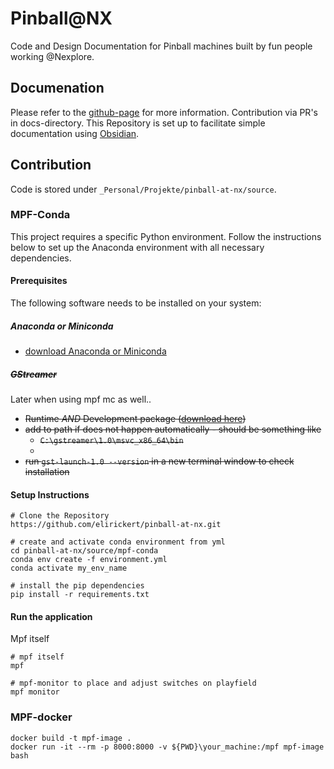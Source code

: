# Pinball@NX
Code and Design Documentation for Pinball machines built by fun people working @Nexplore.

## Documenation
Please refer to the [github-page](https://elirickert.github.io/pinball-at-nx/) for more information. Contribution via PR's in docs-directory. This Repository is set up to facilitate simple documentation using [Obsidian](https://obsidian.md/).

## Contribution
Code is stored under `_Personal/Projekte/pinball-at-nx/source`. 

### MPF-Conda
This project requires a specific Python environment. Follow the instructions below to set up the Anaconda environment with all necessary dependencies. 
#### Prerequisites 
The following software needs to be installed on your system:
##### Anaconda or Miniconda
- [download Anaconda or Miniconda](https://docs.conda.io/en/latest/miniconda.html)
##### ~~GStreamer~~
Later when using mpf mc as well..
- ~~Runtime *AND* Development package  ([download here](https://gstreamer.freedesktop.org/download/#windows))~~
- ~~add to path if does not happen automatically - should be something like~~ 
	- ~~`C:\gstreamer\1.0\msvc_x86_64\bin`~~ 
	- 
- ~~run `gst-launch-1.0 --version` in a new terminal window to check installation~~
#### Setup Instructions 
```shell
# Clone the Repository
https://github.com/elirickert/pinball-at-nx.git

# create and activate conda environment from yml
cd pinball-at-nx/source/mpf-conda
conda env create -f environment.yml
conda activate my_env_name

# install the pip dependencies
pip install -r requirements.txt
```

#### Run the application
Mpf itself
```shell
# mpf itself
mpf

# mpf-monitor to place and adjust switches on playfield
mpf monitor
```


### MPF-docker
```shell
docker build -t mpf-image .
docker run -it --rm -p 8000:8000 -v ${PWD}\your_machine:/mpf mpf-image bash
```

